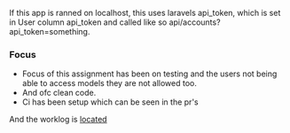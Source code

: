 If this app is ranned on localhost, this uses laravels api_token, which is set in User column api_token and called like so api/accounts?api_token=something.

### Focus
- Focus of this assignment has been on testing and the users not being able to access models they are not allowed too.
- And ofc clean code.
- Ci has been setup which can be seen in the pr's

And the worklog is [located](https://github.com/mrhn/Centerplan/blob/master/worklog.md)
